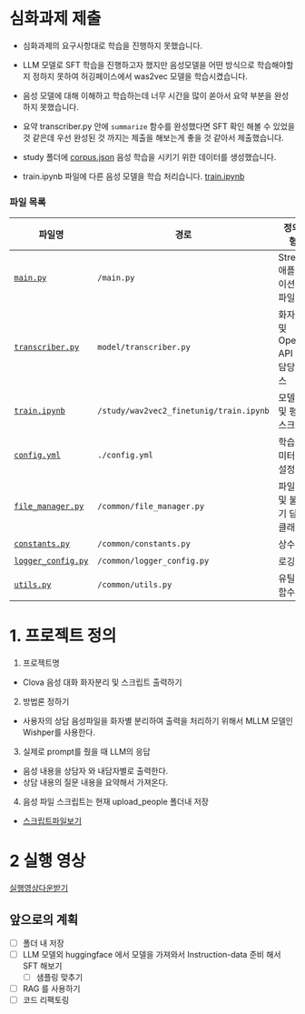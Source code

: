 # 심화과제 제출 

- 심화과제의 요구사항대로 학습을 진행하지 못했습니다. 
- LLM 모델로 SFT 학습을 진행하고자 했지만 음성모델을 어떤 방식으로 학습해야할지 정하지 못하여 허깅페이스에서 was2vec 모델을 학습시켰습니다. 

- 음성 모델에 대해 이해하고 학습하는데 너무 시간을 많이 쏟아서 요약 부분을 완성 하지 못했습니다. 
- 요약 transcriber.py 안에 `summarize` 함수를 완성했다면 SFT 확인 해볼 수 있었을 것 같은데
우선 완성된 것 까지는 제출을 해보는게 좋을 것 같아서 제출했습니다. 
- study 폴더에 [corpus.json](./study/train_file//corpus.json) 음성 학습을 시키기 위한 데이터를 생성했습니다.
- train.ipynb 파일에 다른 음성 모델을 학습 처리습니다. [train.ipynb](./study/wav2vec2_finetuning/train.ipynb)



### 파일 목록

| **파일명**        | **경로**                 | **정의 및 형식** |
|------------------|-----------------------|----------------|
| [`main.py`](./main.py)       | `/main.py`       | Streamlit 애플리케이션 메인 파일 |
| [`transcriber.py`](./model/transcriber.py) | `model/transcriber.py` | 화자 정리 및 OpenAI API 호출 담당 클래스 |
| [`train.ipynb`](./study/wav2vec2_finetunig/train.ipynb)       | `/study/wav2vec2_finetunig/train.ipynb`       | 모델 학습 및 평가 스크립트 |
| [`config.yml`](./config.yml)    | `./config.yml` | 학습 파라미터 및 설정 파일 |
| [`file_manager.py`](./common/file_manager.py) | `/common/file_manager.py` | 파일 저장 및 불러오기 담당 클래스 |
| [`constants.py`](./common/constants.py)   | `/common/constants.py` | 상수 정의 |
| [`logger_config.py`](./common/logger_config.py) | `/common/logger_config.py` | 로깅 설정 |
| [`utils.py`](./common/utils.py)       | `/common/utils.py`     | 유틸리티 함수 모음 |


# 1. 프로젝트 정의


1. 프로젝트명 
- Clova 음성 대화 화자분리 및 스크립트 출력하기

2. 방법론 정하기
- 사용자의 상담 음성파일을 화자별 분리하여 출력을 처리하기 위해서 MLLM 모델인 Wishper를 사용한다. 

3. 실제로 prompt를 줬을 때 LLM의 응답
- 음성 내용을 상담자 와 내담자별로 출력한다. 
- 상담 내용의 질문 내용을 요약해서 가져온다. 

4. 음성 파일 스크립트는 현재 upload_people 폴더내 저장 
- [스크립트파일보기](./upload_people/상담1/상담1.jsonl)

# 2 실행 영상 

[실행영상다운받기](./etc/실행영상.mp4)
 
## 앞으로의 계획 

- [ ] 폴더 내 저장
- [ ] LLM 모델외 huggingface 에서 모델을 가져와서 Instruction-data 준비 해서 SFT 해보기 
    - [ ] 샘플링 맞추기
- [ ] RAG 를 사용하기 
- [ ] 코드 리팩토링
